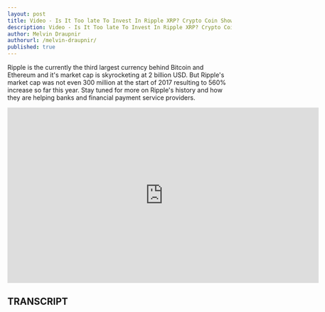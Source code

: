 ```yaml
---
layout: post
title: Video - Is It Too late To Invest In Ripple XRP? Crypto Coin Show May 2017
description: Video - Is It Too late To Invest In Ripple XRP? Crypto Coin Show May 2017
author: Melvin Draupnir
authorurl: /melvin-draupnir/
published: true
---
```


<p>
Ripple is the currently the third largest currency behind Bitcoin and Ethereum and it's market cap is skyrocketing at 2 billion USD. But Ripple's market cap was not even 300 million at the start of 2017 resulting to 560% increase so far this year. Stay tuned for more on Ripple's history and how they are helping banks and financial payment service providers.</p>

<center><iframe width="700" height="394" src="https://www.youtube.com/embed/bxKu0HsDoOA" frameborder="0" allowfullscreen></iframe></center>

<h2>TRANSCRIPT</h2>
